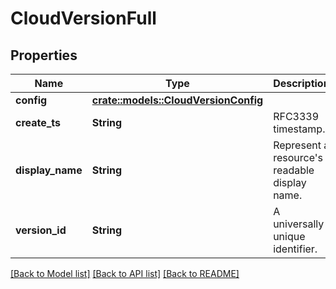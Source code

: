 # CloudVersionFull

## Properties

Name | Type | Description | Notes
------------ | ------------- | ------------- | -------------
**config** | [**crate::models::CloudVersionConfig**](CloudVersionConfig.md) |  | 
**create_ts** | **String** | RFC3339 timestamp. | 
**display_name** | **String** | Represent a resource's readable display name. | 
**version_id** | **String** | A universally unique identifier. | 

[[Back to Model list]](../README.md#documentation-for-models) [[Back to API list]](../README.md#documentation-for-api-endpoints) [[Back to README]](../README.md)


